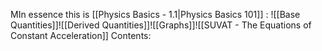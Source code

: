 MIn essence this is [[Physics Basics - 1.1|Physics Basics 101]] :
![[Base Quantities]]![[Derived Quantities]]![[Graphs]]![[SUVAT - The Equations of Constant Acceleration]]
Contents:
```folder-index-content
```